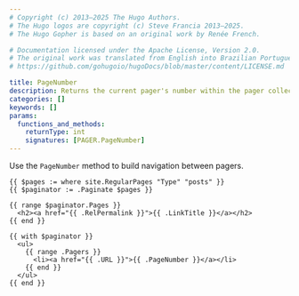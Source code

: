 ```yaml
---
# Copyright (c) 2013–2025 The Hugo Authors.
# The Hugo logos are copyright (c) Steve Francia 2013–2025.
# The Hugo Gopher is based on an original work by Renée French.

# Documentation licensed under the Apache License, Version 2.0.
# The original work was translated from English into Brazilian Portuguese.
# https://github.com/gohugoio/hugoDocs/blob/master/content/LICENSE.md

title: PageNumber
description: Returns the current pager's number within the pager collection.
categories: []
keywords: []
params:
  functions_and_methods:
    returnType: int
    signatures: [PAGER.PageNumber]
---
```


Use the `PageNumber` method to build navigation between pagers.

```go-html-template
{{ $pages := where site.RegularPages "Type" "posts" }}
{{ $paginator := .Paginate $pages }}

{{ range $paginator.Pages }}
  <h2><a href="{{ .RelPermalink }}">{{ .LinkTitle }}</a></h2>
{{ end }}

{{ with $paginator }}
  <ul>
    {{ range .Pagers }}
      <li><a href="{{ .URL }}">{{ .PageNumber }}</a></li>
    {{ end }}
  </ul>
{{ end }}
```
